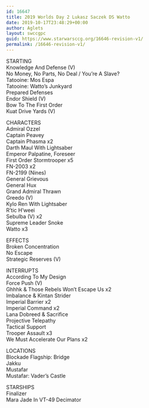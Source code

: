 ```yaml
---
id: 16647
title: 2019 Worlds Day 2 Lukasz Saczek DS Watto
date: 2019-10-17T23:48:29+00:00
author: Aglets
layout: swccgpc
guid: https://www.starwarsccg.org/16646-revision-v1/
permalink: /16646-revision-v1/
---
```

STARTING  
Knowledge And Defense (V)  
No Money, No Parts, No Deal / You&#8217;re A Slave?  
Tatooine: Mos Espa  
Tatooine: Watto&#8217;s Junkyard  
Prepared Defenses  
Endor Shield (V)  
Bow To The First Order  
Kuat Drive Yards (V)

CHARACTERS  
Admiral Ozzel  
Captain Peavey  
Captain Phasma x2  
Darth Maul With Lightsaber  
Emperor Palpatine, Foreseer  
First Order Stormtrooper x5  
FN-2003 x2  
FN-2199 (Nines)  
General Grievous  
General Hux  
Grand Admiral Thrawn  
Greedo (V)  
Kylo Ren With Lightsaber  
R&#8217;tic H&#8217;weei  
Sebulba (V) x2  
Supreme Leader Snoke  
Watto x3

EFFECTS  
Broken Concentration  
No Escape  
Strategic Reserves (V)

INTERRUPTS  
According To My Design  
Force Push (V)  
Ghhhk & Those Rebels Won&#8217;t Escape Us x2  
Imbalance & Kintan Strider  
Imperial Barrier x2  
Imperial Command x2  
Lana Dobreed & Sacrifice  
Projective Telepathy  
Tactical Support  
Trooper Assault x3  
We Must Accelerate Our Plans x2

LOCATIONS  
Blockade Flagship: Bridge  
Jakku  
Mustafar  
Mustafar: Vader&#8217;s Castle

STARSHIPS  
Finalizer  
Mara Jade In VT-49 Decimator
